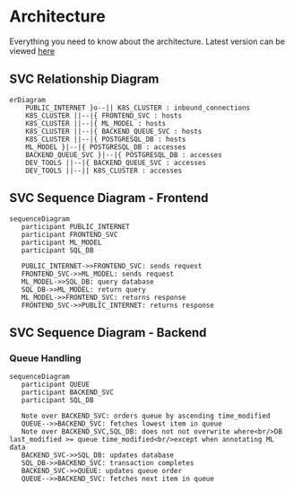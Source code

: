 # Architecture
Everything you need to know about the architecture.
Latest version can be viewed [here](https://github.com/mxava/mcbroken-ml/blob/main/README.md)

## SVC Relationship Diagram
```mermaid
erDiagram
    PUBLIC_INTERNET }o--|| K8S_CLUSTER : inbound_connections
    K8S_CLUSTER ||--|{ FRONTEND_SVC : hosts
    K8S_CLUSTER ||--|{ ML_MODEL : hosts
    K8S_CLUSTER ||--|{ BACKEND_QUEUE_SVC : hosts
    K8S_CLUSTER ||--|{ POSTGRESQL_DB : hosts
    ML_MODEL }|--|{ POSTGRESQL_DB : accesses
    BACKEND_QUEUE_SVC }|--|{ POSTGRESQL_DB : accesses
    DEV_TOOLS ||--|{ BACKEND_QUEUE_SVC : accesses
    DEV_TOOLS ||--|| K8S_CLUSTER : accesses
```

## SVC Sequence Diagram - Frontend
```mermaid
sequenceDiagram
   participant PUBLIC_INTERNET
   participant FRONTEND_SVC
   participant ML_MODEL
   participant SQL_DB

   PUBLIC_INTERNET->>FRONTEND_SVC: sends request
   FRONTEND_SVC->>ML_MODEL: sends request
   ML_MODEL->>SQL_DB: query database
   SQL_DB->>ML_MODEL: return query
   ML_MODEL->>FRONTEND_SVC: returns response
   FRONTEND_SVC->>PUBLIC_INTERNET: returns response
```

## SVC Sequence Diagram - Backend
### Queue Handling
```mermaid
sequenceDiagram
   participant QUEUE
   participant BACKEND_SVC
   participant SQL_DB

   Note over BACKEND_SVC: orders queue by ascending time_modified
   QUEUE-->>BACKEND_SVC: fetches lowest item in queue
   Note over BACKEND_SVC,SQL_DB: does not not overwrite where<br/>DB last_modified >= queue time_modified<br/>except when annotating ML data
   BACKEND_SVC->>SQL_DB: updates database
   SQL_DB->>BACKEND_SVC: transaction completes
   BACKEND_SVC->>QUEUE: updates queue order
   QUEUE-->>BACKEND_SVC: fetches next item in queue
```
